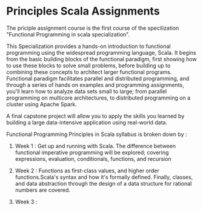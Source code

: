 # Principles Scala Assignments

The priciple assignment course is the first course of the specilization  "Functional Programming in scala specialization". 

This Specialization provides a hands-on introduction to functional programming using the widespread programming language, Scala. 
It begins from the basic building blocks of the functional paradigm, first showing how to use these blocks to solve small problems, before building up to combining these concepts to architect larger functional programs. 
Functional paradigm facilitates parallel and distributed programming, and through a series of hands on examples and programming assignments, you'll learn how to analyze data sets small to large; from parallel programming on multicore architectures, to distributed programming on a cluster using Apache Spark.

A final capstone project will allow you to apply the skills you learned by building a large data-intensive application using real-world data.



Functional Programming Principles in Scala syllabus is broken down by :

1) Week 1 : Get up and running with Scala.  The difference between functional imperative programming will be explored; covering expressions, evaluation, conditionals, functions, and recursion

2) Week 2 : Functions as first-class values, and higher order functions.Scala's syntax and how it's formally defined. Finally,  classes, and data abstraction through the design of a data structure for rational numbers are covered.

3) Week 3 : 
